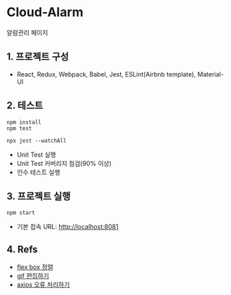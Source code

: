 # Cloud-Alarm

알람관리 페이지

## 1. 프로젝트 구성

- React, Redux, Webpack, Babel, Jest, ESLint(Airbnb template), Material-UI

## 2. 테스트

```shell
npm install
npm test
```

```shell
npx jest --watchAll
```

- Unit Test 실행
- Unit Test 커버리지 점검(90% 이상)
- 인수 테스트 실행

## 3. 프로젝트 실행

```shell
npm start
```

- 기본 접속 URL: [http://localhost:8081](http://localhost:8081)

## 4. Refs

- [flex box 정렬](https://ipex.tistory.com/entry/CSS3-flex-Box-justifycontent-alignitems)
- [gif 편집하기](https://ezgif.com/maker)
- [axios 오류 처리하기](https://xn--xy1bk56a.run/axios/guide/error-handling.html)
